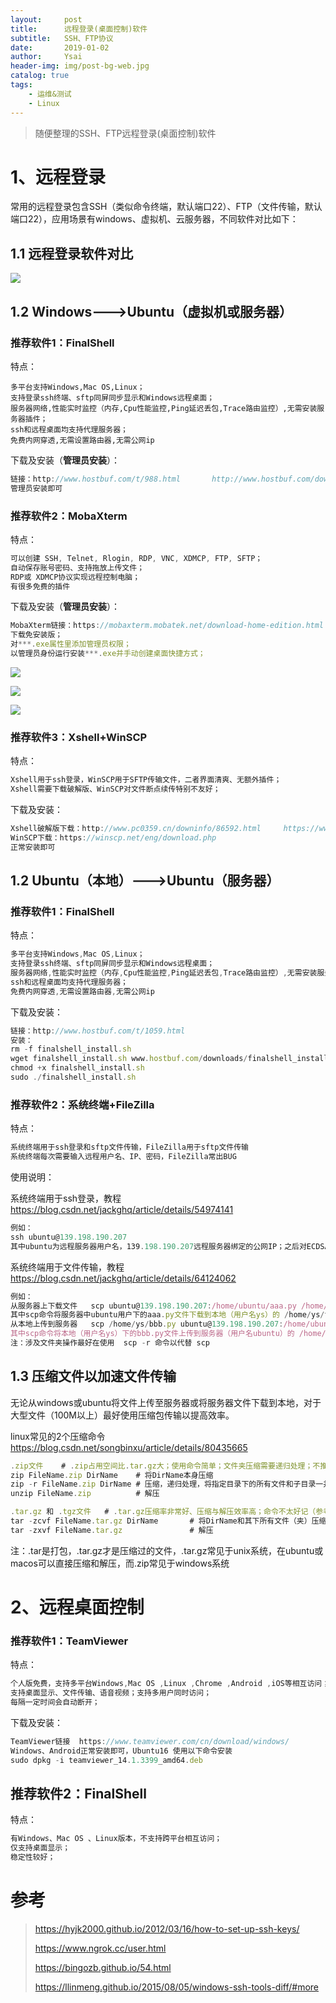 ```yaml
---
layout:     post
title:      远程登录(桌面控制)软件
subtitle:   SSH、FTP协议
date:       2019-01-02
author:     Ysai
header-img: img/post-bg-web.jpg
catalog: true
tags:
    - 运维&测试
    - Linux
---
```


>随便整理的SSH、FTP远程登录(桌面控制)软件

# 1、远程登录

​       常用的远程登录包含SSH（类似命令终端，默认端口22）、FTP（文件传输，默认端口22），应用场景有windows、虚拟机、云服务器，不同软件对比如下：

## 1.1  远程登录软件对比

![](https://ws1.sinaimg.cn/large/e669e01fgy1g0ac1l0n1xj20p90nzdhu.jpg)

## 1.2 Windows--->Ubuntu（虚拟机或服务器）

### 推荐软件1：**FinalShell**

特点：

```
多平台支持Windows,Mac OS,Linux；
支持登录ssh终端、sftp同屏同步显示和Windows远程桌面；
服务器网络,性能实时监控（内存,Cpu性能监控,Ping延迟丢包,Trace路由监控）,无需安装服务器插件；
ssh和远程桌面均支持代理服务器；
免费内网穿透,无需设置路由器,无需公网ip
```

下载及安装（**管理员安装**）：

```javascript
链接：http://www.hostbuf.com/t/988.html       http://www.hostbuf.com/downloads/finalshell_install.exe 
管理员安装即可 
```

### 推荐软件2：**MobaXterm**

特点：

```javascript
可以创建 SSH, Telnet, Rlogin, RDP, VNC, XDMCP, FTP, SFTP； 
自动保存账号密码、支持拖放上传文件； 
RDP或 XDMCP协议实现远程控制电脑； 
有很多免费的插件 
```

下载及安装（**管理员安装**）：

```javascript
MobaXterm链接：https://mobaxterm.mobatek.net/download-home-edition.html 
下载免安装版； 
对***.exe属性里添加管理员权限； 
以管理员身份运行安装***.exe并手动创建桌面快捷方式； 
```

![](https://ws1.sinaimg.cn/mw690/e669e01fgy1g0ac2zt7uyj20eq049mx6.jpg)

![](https://ws1.sinaimg.cn/large/e669e01fgy1g0ac391umnj20k001e0sq.jpg)

![](https://ws1.sinaimg.cn/mw690/e669e01fgy1g0ac44t4j3j20ha0lnta0.jpg)

### 推荐软件3：**Xshell+WinSCP**

特点：

```javascript
Xshell用于ssh登录，WinSCP用于SFTP传输文件，二者界面清爽、无额外插件；
Xshell需要下载破解版、WinSCP对文件断点续传特别不友好；
```

下载及安装：

```javascript
Xshell破解版下载：http://www.pc0359.cn/downinfo/86592.html     https://www.7down.com/s/xshell/ 
WinSCP下载：https://winscp.net/eng/download.php 
正常安装即可 
```



## 1.2 Ubuntu（本地）--->Ubuntu（服务器）

### 推荐软件1：**FinalShell**

特点：

```javascript
多平台支持Windows,Mac OS,Linux； 
支持登录ssh终端、sftp同屏同步显示和Windows远程桌面； 
服务器网络,性能实时监控（内存,Cpu性能监控,Ping延迟丢包,Trace路由监控）,无需安装服务器插件； 
ssh和远程桌面均支持代理服务器； 
免费内网穿透,无需设置路由器,无需公网ip 
```

下载及安装：

```javascript
链接：http://www.hostbuf.com/t/1059.html 
安装： 
rm -f finalshell_install.sh  
wget finalshell_install.sh www.hostbuf.com/downloads/finalshell_install.sh 
chmod +x finalshell_install.sh 
sudo ./finalshell_install.sh 
```

### 推荐软件2：**系统终端+FileZilla**

特点：

```javascript
系统终端用于ssh登录和sftp文件传输，FileZilla用于sftp文件传输 
系统终端每次需要输入远程用户名、IP、密码，FileZilla常出BUG 
```

使用说明：

系统终端用于ssh登录，教程  <https://blog.csdn.net/jackghq/article/details/54974141>

```javascript
例如： 
ssh ubuntu@139.198.190.207 
其中ubuntu为远程服务器用户名，139.198.190.207远程服务器绑定的公网IP；之后对ECDSA key选择yes；输入远程服务器的用户密码即可。
```



系统终端用于文件传输，教程  <https://blog.csdn.net/jackghq/article/details/64124062>

```javascript
例如： 
从服务器上下载文件   scp ubuntu@139.198.190.207:/home/ubuntu/aaa.py /home/ys/temp 
其中scp命令将服务器中ubuntu用户下的aaa.py文件下载到本地（用户名ys）的 /home/ys/temp文件夹下 
从本地上传到服务器   scp /home/ys/bbb.py ubuntu@139.198.190.207:/home/ubuntu/temp 
其中scp命令将本地（用户名ys）下的bbb.py文件上传到服务器（用户名ubuntu）的 /home/ubuntu/temp文件夹下 
注：涉及文件夹操作最好在使用  scp -r 命令以代替 scp 
```

## 1.3 压缩文件以加速文件传输

无论从windows或ubuntu将文件上传至服务器或将服务器文件下载到本地，对于大型文件（100M以上）最好使用压缩包传输以提高效率。

linux常见的2个压缩命令  <https://blog.csdn.net/songbinxu/article/details/80435665>

```javascript
.zip文件    # .zip占用空间比.tar.gz大；使用命令简单；文件夹压缩需要递归处理；不推荐使用 
zip FileName.zip DirName    # 将DirName本身压缩 
zip -r FileName.zip DirName # 压缩，递归处理，将指定目录下的所有文件和子目录一并压缩 
unzip FileName.zip          # 解压 
```



```javascript
.tar.gz 和 .tgz文件   # .tar.gz压缩率非常好、压缩与解压效率高；命令不太好记（参考键盘布局记忆）；推荐 
tar -zcvf FileName.tar.gz DirName       # 将DirName和其下所有文件（夹）压缩 
tar -zxvf FileName.tar.gz               # 解压 
```

注：.tar是打包，.tar.gz才是压缩过的文件，.tar.gz常见于unix系统，在ubuntu或macos可以直接压缩和解压，而.zip常见于windows系统

# 2、远程桌面控制

### 推荐软件1：**TeamViewer** 

特点：

```javascript
个人版免费，支持多平台Windows,Mac OS ,Linux ,Chrome ,Android ,iOS等相互访问； 
支持桌面显示、文件传输、语音视频；支持多用户同时访问； 
每隔一定时间会自动断开； 
```

下载及安装：

```javascript
TeamViewer链接  https://www.teamviewer.com/cn/download/windows/ 
Windows、Android正常安装即可，Ubuntu16 使用以下命令安装    
sudo dpkg -i teamviewer_14.1.3399_amd64.deb 
```



## 推荐软件2：**FinalShell**

特点：

```javascript
有Windows、Mac OS 、Linux版本，不支持跨平台相互访问； 
仅支持桌面显示； 
稳定性较好； 
```

# 参考

> <https://hyjk2000.github.io/2012/03/16/how-to-set-up-ssh-keys/>
>
> <https://www.ngrok.cc/user.html>
>
> <https://bingozb.github.io/54.html>
>
> <https://llinmeng.github.io/2015/08/05/windows-ssh-tools-diff/#more>

